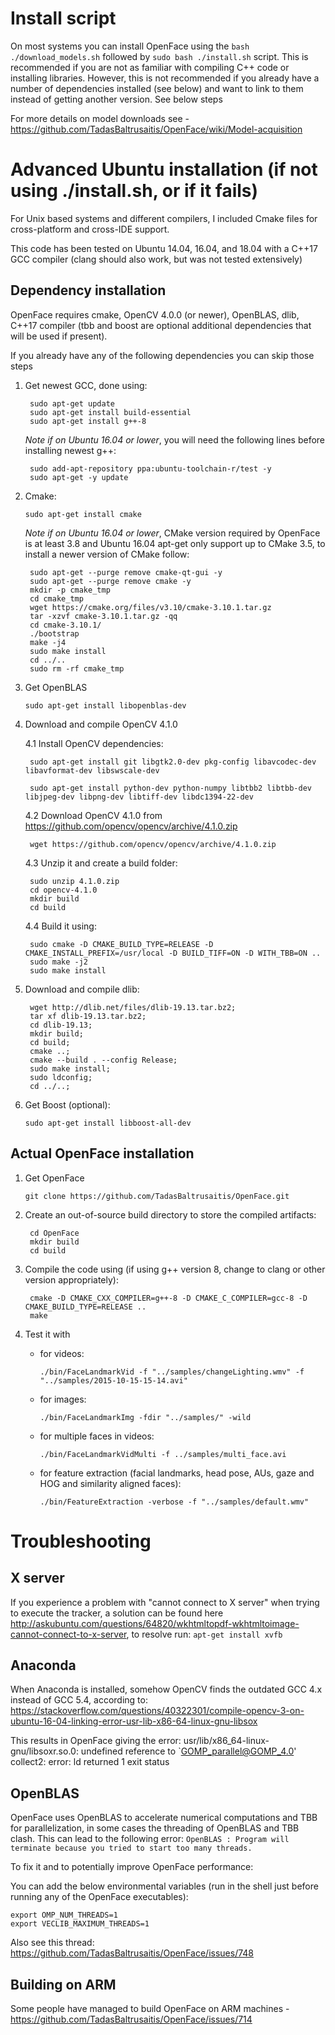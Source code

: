 # Install script 

On most systems you can install OpenFace using the `bash ./download_models.sh` followed by `sudo bash ./install.sh` script. This is recommended if you are not as familiar with compiling C++ code or installing libraries. However, this is not recommended if you already have a number of dependencies installed (see below) and want to link to them instead of getting another version. See below steps 

For more details on model downloads see - https://github.com/TadasBaltrusaitis/OpenFace/wiki/Model-acquisition

# Advanced Ubuntu installation (if not using ./install.sh, or if it fails)

For Unix based systems and different compilers, I included Cmake files for cross-platform and cross-IDE support.

This code has been tested on Ubuntu 14.04, 16.04, and 18.04 with a C++17 GCC compiler (clang should also work, but was not tested extensively)

## Dependency installation

OpenFace requires cmake, OpenCV 4.0.0 (or newer), OpenBLAS, dlib, C++17 compiler (tbb and boost are optional additional dependencies that will be used if present).

If you already have any of the following dependencies you can skip those steps

1. Get newest GCC, done using:

        sudo apt-get update
        sudo apt-get install build-essential
        sudo apt-get install g++-8

    *Note if on Ubuntu 16.04 or lower*, you will need the following lines before installing newest g++:

        sudo add-apt-repository ppa:ubuntu-toolchain-r/test -y
        sudo apt-get -y update

	
2. Cmake:

    `sudo apt-get install cmake`

	*Note if on Ubuntu 16.04 or lower*, CMake version required by OpenFace is at least 3.8 and Ubuntu 16.04 apt-get only support up to CMake 3.5, to install a newer version of CMake follow:

        sudo apt-get --purge remove cmake-qt-gui -y
        sudo apt-get --purge remove cmake -y
        mkdir -p cmake_tmp
        cd cmake_tmp
        wget https://cmake.org/files/v3.10/cmake-3.10.1.tar.gz
        tar -xzvf cmake-3.10.1.tar.gz -qq
        cd cmake-3.10.1/
        ./bootstrap
        make -j4
        sudo make install
        cd ../..
        sudo rm -rf cmake_tmp

	
3. Get OpenBLAS

    `sudo apt-get install libopenblas-dev`

4. Download and compile OpenCV 4.1.0

    4.1 Install OpenCV dependencies:

        sudo apt-get install git libgtk2.0-dev pkg-config libavcodec-dev libavformat-dev libswscale-dev

        sudo apt-get install python-dev python-numpy libtbb2 libtbb-dev libjpeg-dev libpng-dev libtiff-dev libdc1394-22-dev

    4.2 Download OpenCV 4.1.0 from https://github.com/opencv/opencv/archive/4.1.0.zip

        wget https://github.com/opencv/opencv/archive/4.1.0.zip

    4.3 Unzip it and create a build folder:

        sudo unzip 4.1.0.zip
        cd opencv-4.1.0
        mkdir build
        cd build

    4.4 Build it using:

        sudo cmake -D CMAKE_BUILD_TYPE=RELEASE -D CMAKE_INSTALL_PREFIX=/usr/local -D BUILD_TIFF=ON -D WITH_TBB=ON ..
        sudo make -j2
        sudo make install

5. Download and compile dlib:

        wget http://dlib.net/files/dlib-19.13.tar.bz2;
        tar xf dlib-19.13.tar.bz2;
        cd dlib-19.13;
        mkdir build;
        cd build;
        cmake ..;
        cmake --build . --config Release;
        sudo make install;
        sudo ldconfig;
        cd ../..;    

6. Get Boost (optional):

    `sudo apt-get install libboost-all-dev`
	
## Actual OpenFace installation

1. Get OpenFace

    `git clone https://github.com/TadasBaltrusaitis/OpenFace.git`

2. Create an out-of-source build directory to store the compiled artifacts:

        cd OpenFace
        mkdir build
        cd build

3. Compile the code using (if using g++ version 8, change to clang or other version appropriately):

        cmake -D CMAKE_CXX_COMPILER=g++-8 -D CMAKE_C_COMPILER=gcc-8 -D CMAKE_BUILD_TYPE=RELEASE ..
        make

3. Test it with
    - for videos:

        `./bin/FaceLandmarkVid -f "../samples/changeLighting.wmv" -f "../samples/2015-10-15-15-14.avi"`

    - for images:

        `./bin/FaceLandmarkImg -fdir "../samples/" -wild`

    - for multiple faces in videos:

        `./bin/FaceLandmarkVidMulti -f ../samples/multi_face.avi`

    - for feature extraction (facial landmarks, head pose, AUs, gaze and HOG and similarity aligned faces):

        `./bin/FeatureExtraction -verbose -f "../samples/default.wmv"`

# Troubleshooting

## X server

If you experience a problem with "cannot connect to X server" when trying to execute the tracker, a solution can be found here http://askubuntu.com/questions/64820/wkhtmltopdf-wkhtmltoimage-cannot-connect-to-x-server, to resolve run:
    `apt-get install xvfb`

## Anaconda

When Anaconda is installed, somehow OpenCV finds the outdated GCC 4.x instead of GCC 5.4, according to: https://stackoverflow.com/questions/40322301/compile-opencv-3-on-ubuntu-16-04-linking-error-usr-lib-x86-64-linux-gnu-libsox

This results in OpenFace giving the error:
usr/lib/x86_64-linux-gnu/libsoxr.so.0: undefined reference to `GOMP_parallel@GOMP_4.0'
collect2: error: ld returned 1 exit status

## OpenBLAS

OpenFace uses OpenBLAS to accelerate numerical computations and TBB for parallelization, in some cases the threading of OpenBLAS and TBB clash. This can lead to the following error:
`OpenBLAS : Program will terminate because you tried to start too many threads.`

To fix it and to potentially improve OpenFace performance:

You can add the below environmental variables (run in the shell just before running any of the OpenFace executables):

    export OMP_NUM_THREADS=1
    export VECLIB_MAXIMUM_THREADS=1

Also see this thread: https://github.com/TadasBaltrusaitis/OpenFace/issues/748

## Building on ARM

Some people have managed to build OpenFace on ARM machines - https://github.com/TadasBaltrusaitis/OpenFace/issues/714